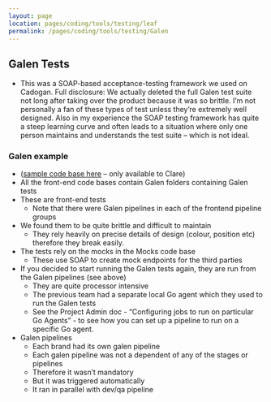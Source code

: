 ```yaml
---
layout: page
location: pages/coding/tools/testing/leaf
permalink: /pages/coding/tools/testing/Galen
---
```


## Galen Tests

  - This was a SOAP-based acceptance-testing framework we used on
    Cadogan. Full disclosure: We actually deleted the full Galen test
    suite not long after taking over the product because it was so
    brittle. I’m not personally a fan of these types of test unless
    they’re extremely well designed. Also in my experience the SOAP
    testing framework has quite a steep learning curve and often leads
    to a situation where only one person maintains and understands the
    test suite – which is not ideal.

### Galen example

  - ([sample code base here](https://github.com/claresudbery/Cadogan) –
    only available to Clare)
  - All the front-end code bases contain Galen folders containing Galen
    tests
  - These are front-end tests
      - Note that there were Galen pipelines in each of the frontend
        pipeline groups
  - We found them to be quite brittle and difficult to maintain
      - They rely heavily on precise details of design (colour, position
        etc) therefore they break easily.
  - The tests rely on the mocks in the Mocks code base
      - These use SOAP to create mock endpoints for the third parties
  - If you decided to start running the Galen tests again, they are run
    from the Galen pipelines (see above)
      - They are quite processor intensive
      - The previous team had a separate local Go agent which they used
        to run the Galen tests
      - See the Project Admin doc - “Configuring jobs to run on
        particular Go Agents” - to see how you can set up a pipeline to
        run on a specific Go agent.
  - Galen pipelines
      - Each brand had its own galen pipeline
      - Each galen pipeline was not a dependent of any of the stages or
        pipelines
      - Therefore it wasn’t mandatory
      - But it was triggered automatically
      - It ran in parallel with dev/qa pipeline

